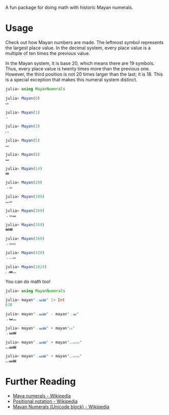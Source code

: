 A fun package for doing math with historic Mayan numerals.

# Usage 

Check out how Mayan numbers are made. The leftmost symbol represents the largest place value. 
In the decimal system, every place value is a multiple of ten times the previous value.

In the Mayan system, it is base 20, which means there are 19 symbols. 
Thus, every place value is twenty times more than the previous one. 
However, the third position is not 20 times larger than the last; it is 18. 
This is a special exception that makes this numeral system distinct.

```julia
julia> using MayanNumerals

julia> Mayan(0)
𝋠

julia> Mayan(1)
𝋡

julia> Mayan(3)
𝋣

julia> Mayan(5)
𝋥

julia> Mayan(8)
𝋨

julia> Mayan(14)
𝋮

julia> Mayan(20)
𝋡𝋠

julia> Mayan(100)
𝋥𝋠

julia> Mayan(369)
𝋡𝋠𝋩

julia> Mayan(359)
𝋱𝋳

julia> Mayan(360)
𝋡𝋠𝋠

julia> Mayan(420)
𝋡𝋣𝋠

julia> Mayan(1024)
𝋢𝋯𝋤
```

You can do math too!

```julia
julia> using MayanNumerals

julia> mayan"𝋡𝋭𝋲" |> Int
638

julia> mayan"𝋡𝋭𝋲" - mayan"𝋡𝋭"
𝋡𝋬𝋥

julia> mayan"𝋡𝋭𝋲" + mayan"𝋠"
𝋡𝋭𝋲

julia> mayan"𝋡𝋭𝋲" + mayan"𝋣𝋠𝋠"
𝋤𝋭𝋲

julia> mayan"𝋡𝋭𝋲" + mayan"𝋣𝋠𝋠"
𝋤𝋭𝋲
```

# Further Reading

- [Maya numerals - Wikipedia](https://en.wikipedia.org/wiki/Maya_numerals)
- [Positional notation - Wikipedia](https://en.wikipedia.org/wiki/Positional_notation)
- [Mayan Numerals (Unicode block) - Wikipedia](https://en.wikipedia.org/wiki/Mayan_Numerals_(Unicode_block))
